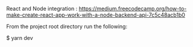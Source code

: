 React and Node integration : https://medium.freecodecamp.org/how-to-make-create-react-app-work-with-a-node-backend-api-7c5c48acb1b0


From the project root directory run the following:

$ yarn dev